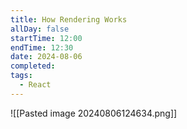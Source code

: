 ```yaml
---
title: How Rendering Works
allDay: false
startTime: 12:00
endTime: 12:30
date: 2024-08-06
completed: 
tags:
  - React
---
```

![[Pasted image 20240806124634.png]]

